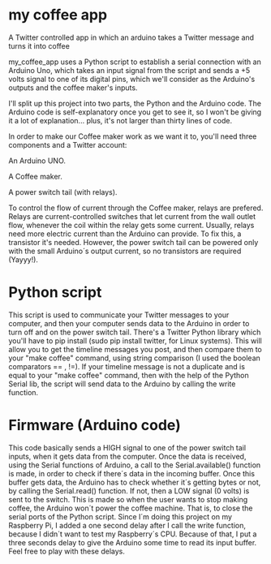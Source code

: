 my coffee app
=============

A Twitter controlled app in which an arduino takes a Twitter message and turns it into coffee 

my_coffee_app uses a Python script to establish a serial connection with an Arduino Uno, which takes an input signal from the script and sends a +5 volts signal to one of its digital pins, which we'll consider as the Arduino's outputs and the coffee maker's inputs.

I'll split up this project into two parts, the Python and the Arduino code. The Arduino code is self-explanatory once you get to see it, so I won't be giving it a lot of explanation... plus, it's not larger than thirty lines of code. 

In order to make our Coffee maker work as we want it to, you'll need three components and a Twitter account:

An Arduino UNO.

A Coffee maker.

A power switch tail (with relays).


To control the flow of current through the Coffee maker, relays are prefered. Relays are current-controlled switches that let current from the wall outlet flow, whenever the coil within the relay gets some current. Usually, relays need more electric current than the Arduino can provide. To fix this, a transistor it's needed. However, the power switch tail can be powered only with the small Arduino´s output current, so no transistors are required (Yayyy!). 

Python script
=============


This script is used to communicate your Twitter messages to your computer, and then your computer sends data to the Arduino in order to turn off and on the power switch tail. There's a Twitter Python library which you'll have to pip install (sudo pip install twitter, for Linux systems). This will allow you to get the timeline messages you post, and then compare them to your "make coffee" command, using string comparison (I used the boolean comparators == , !=). If your timeline message is not a duplicate and is equal to your "make coffee" command, then with the help of the Python Serial lib, the script will send data to the Arduino by calling the write function.

Firmware (Arduino code)
=============

This code basically sends a HIGH signal to one of the power switch tail inputs, when it gets data from the computer. Once the data is received, using the Serial functions of Arduino, a call to the Serial.available() function is made, in order to check if there´s data in the incoming buffer. Once this buffer gets data, the Arduino has to check whether it´s getting bytes or not, by calling the Serial.read() function. If not, then a LOW signal (0 volts) is sent to the switch. This is made so when the user wants to stop making coffee, the Arduino won´t power the coffee machine. That is, to close the serial ports of the Python script. Since I´m doing this project on my Raspberry Pi, I added a one second delay after I call the write function, because I didn´t want to test my Raspberry´s CPU. Because of that, I put a three seconds delay to give the Arduino some time to read its input buffer. Feel free to play with these delays.   

